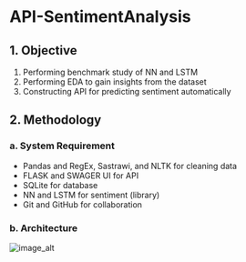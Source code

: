 # API-SentimentAnalysis

## 1. Objective
1. Performing benchmark study of NN and LSTM
2. Performing EDA to gain insights from the dataset
3. Constructing API for predicting sentiment automatically

## 2. Methodology
### a. System Requirement
- Pandas and RegEx, Sastrawi, and NLTK for cleaning data
- FLASK and SWAGER UI for API
- SQLite for database
- NN and LSTM for sentiment (library)
- Git and GitHub for collaboration

### b. Architecture
![image_alt](https://github.com/hariyantods/Data-Science-Wave-03/blob/ac12b3781fb78fdb06fe4d96a96be52dcf767932/architecture.png)
